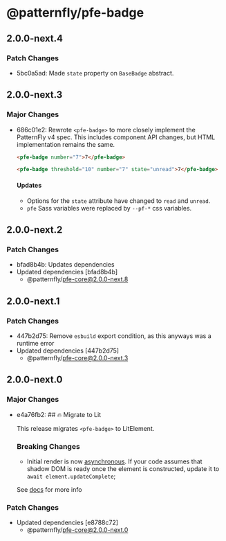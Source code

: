 # @patternfly/pfe-badge

## 2.0.0-next.4

### Patch Changes

- 5bc0a5ad: Made `state` property on `BaseBadge` abstract.

## 2.0.0-next.3

### Major Changes

- 686c01e2: Rewrote `<pfe-badge>` to more closely implement the PatternFly v4 spec. This includes component API changes, but HTML implementation remains the same.

  ```html
  <pfe-badge number="7">7</pfe-badge>
  ```

  ```html
  <pfe-badge threshold="10" number="7" state="unread">7</pfe-badge>
  ```

  #### Updates

  - Options for the `state` attribute have changed to `read` and `unread`.
  - `pfe` Sass variables were replaced by `--pf-*` css variables.

## 2.0.0-next.2

### Patch Changes

- bfad8b4b: Updates dependencies
- Updated dependencies [bfad8b4b]
  - @patternfly/pfe-core@2.0.0-next.8

## 2.0.0-next.1

### Patch Changes

- 447b2d75: Remove `esbuild` export condition, as this anyways was a runtime error
- Updated dependencies [447b2d75]
  - @patternfly/pfe-core@2.0.0-next.3

## 2.0.0-next.0

### Major Changes

- e4a76fb2: ## 🔥 Migrate to Lit

  This release migrates `<pfe-badge>` to LitElement.

  ### Breaking Changes

  - Initial render is now [asynchronous](https://lit.dev/docs/components/lifecycle/#reactive-update-cycle).
    If your code assumes that shadow DOM is ready once the element is constructed, update it to `await element.updateComplete`;

  See [docs](https://patternflyelements.org/components/badge/) for more info

### Patch Changes

- Updated dependencies [e8788c72]
  - @patternfly/pfe-core@2.0.0-next.0
